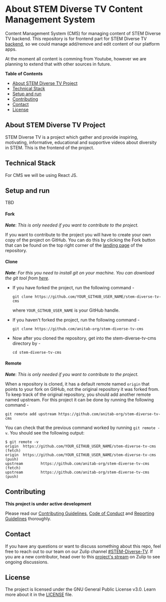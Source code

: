 # About STEM Diverse TV Content Management System

Content Management System (CMS) for managing content of STEM Diverse TV backend. This repository is for frontend part for STEM Diverse TV [backend](https://github.com/anitab-org/stem-diverse-tv), so we could manage add/remove and edit content of our platform apps.

At the moment all content is comming from Youtube, however we are planning to extend that with other sources in future.

**Table of Contents**
- [About STEM Diverse TV Project](#about-stem-diverse-tv-project)
- [Technical Stack](#technical-stack)
- [Setup and run](#setup-and-run)
- [Contributing](#contributing)
- [Contact](#contact)
- [License](#license)

## About STEM Diverse TV Project

STEM Diverse TV is a project which gather and provide inspiring, motivating, informative, educational and supportive videos about diversity in STEM. This is the frontend of the project.


## Technical Stack

For CMS we will be using React JS.

## Setup and run

TBD

#### Fork

_**Note**_: *This is only needed if you want to contribute to the project.*

If you want to contribute to the project you will have to create your own copy of the project on GitHub. You can do this by clicking the Fork button that can be found on the top right corner of the [landing page](https://github.com/anitab-org/stem-diverse-tv) of the repository.

#### Clone

_**Note**_: *For this you need to install git on your machine. You can download the git tool from [here](https://git-scm.com/downloads).*

 * If you have forked the project, run the following command -

   `git clone https://github.com/YOUR_GITHUB_USER_NAME/stem-diverse-tv-cms`

   where `YOUR_GITHUB_USER_NAME` is your GitHub handle.

 * If you haven't forked the project, run the following command -

   `git clone https://github.com/anitab-org/stem-diverse-tv-cms`

 * Now after you cloned the repository, get into the stem-diverse-tv-cms directory by -

   `cd stem-diverse-tv-cms`

#### Remote

_**Note**_: *This is only needed if you want to contribute to the project.*

When a repository is cloned, it has a default remote named `origin` that points to your fork on GitHub, not the original repository it was forked from. To keep track of the original repository, you should add another remote named upstream. For this project it can be done by running the following command -

`git remote add upstream https://github.com/anitab-org/stem-diverse-tv-cms`

You can check that the previous command worked by running `git remote -v`. You should see the following output:

```
$ git remote -v
origin  https://github.com/YOUR_GITHUB_USER_NAME/stem-diverse-tv-cms (fetch)
origin  https://github.com/YOUR_GITHUB_USER_NAME/stem-diverse-tv-cms (push)
upstream        https://github.com/anitab-org/stem-diverse-tv-cms (fetch)
upstream        https://github.com/anitab-org/stem-diverse-tv-cms (push)
```

## Contributing

**This project is under active development**

Please read our [Contributing Guidelines](docs/contributing_guidelines.md), [Code of Conduct](docs/code_of_conduct.md) and [Reporting Guidelines](docs/reporting_guidelines.md) thoroughly.


## Contact

If you have any questions or want to discuss something about this repo, feel free to reach out to our team on our Zulip channel [#STEM-Diverse-TV](https://anitab-org.zulipchat.com/#narrow/stream/216323-design/topic/STEM.20Diverse.20TV). If you are a new contributor, head over to this [project's stream](https://anitab-org.zulipchat.com/#narrow/stream/225705-STEM-diverse-tv) on Zulip to see ongoing discussions.

## License

The project is licensed under the GNU General Public License v3.0. Learn more about it in the [LICENSE](LICENSE) file.


